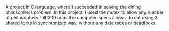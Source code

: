 A project in C language, where I succeeded in solving the dining philosophers problem.
In this project, I used the mutex to allow any number of philosophers -till 200 or as the computer specs allows- to eat using 2 shared forks in synchronized way, without any data races or deadlocks.
